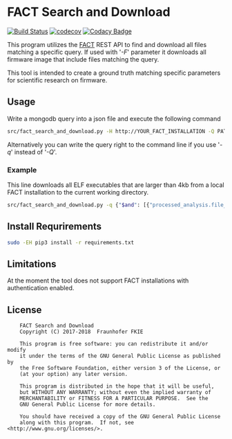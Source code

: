 # FACT Search and Download

[![Build Status](https://travis-ci.org/fkie-cad/FACT_Search_and_Download.svg?branch=master)](https://travis-ci.org/fkie-cad/FACT_Search_and_Download)
[![codecov](https://codecov.io/gh/fkie-cad/FACT_Search_and_Download/branch/master/graph/badge.svg)](https://codecov.io/gh/fkie-cad/FACT_Search_and_Download)
[![Codacy Badge](https://api.codacy.com/project/badge/Grade/7547c882434b483682930989cbc59efd)](https://www.codacy.com/app/weidenba/FACT_Search_and_Download?utm_source=github.com&amp;utm_medium=referral&amp;utm_content=fkie-cad/FACT_Search_and_Download&amp;utm_campaign=Badge_Grade)

This program utilizes the [FACT](https://fkie-cad.github.io/FACT_core/) REST API to find and download all files matching a specific query.
If used with '*-F*' parameter it downloads all firmware image that include files matching the query.

This tool is intended to create a ground truth matching specific parameters for scientific research on firmware.

## Usage

Write a mongodb query into a json file and execute the following command

```sh
src/fact_search_and_download.py -H http://YOUR_FACT_INSTALLATION -Q PATH_TO_JSON_FILE_WITH_MONGO_QUERY -D STORE_FILES_TO_THIS_DIR
```

Alternatively you can write the query right to the command line if you use '*-q*' instead of '*-Q*'.  

### Example
This line downloads all ELF executables that are larger than 4kb from a local FACT installation to the current working directory.

```sh
src/fact_search_and_download.py -q {"$and": [{"processed_analysis.file_type.mime": "application/x-executable"}, {"size": {"$gte" : 4096}}]}
```

## Install Requrirements
```sh
sudo -EH pip3 install -r requirements.txt
```

## Limitations
At the moment the tool does not support FACT installations with authentication enabled. 

## License
```
    FACT Search and Download
    Copyright (C) 2017-2018  Fraunhofer FKIE

    This program is free software: you can redistribute it and/or modify
    it under the terms of the GNU General Public License as published by
    the Free Software Foundation, either version 3 of the License, or
    (at your option) any later version.

    This program is distributed in the hope that it will be useful,
    but WITHOUT ANY WARRANTY; without even the implied warranty of
    MERCHANTABILITY or FITNESS FOR A PARTICULAR PURPOSE.  See the
    GNU General Public License for more details.

    You should have received a copy of the GNU General Public License
    along with this program.  If not, see <http://www.gnu.org/licenses/>.
```